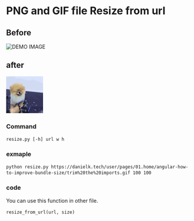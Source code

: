 # PNG and GIF file Resize from url

## Before
![DEMO IMAGE](https://github.com/DreamSky1996/png_or_gif_resize/blob/master/img/before.gif)
## after
![DEMO IMAGE](https://github.com/DreamSky1996/png_or_gif_resize/blob/master/img/after.gif)

### Command
```
resize.py [-h] url w h
```

### exmaple
```
python resize.py https://danielk.tech/user/pages/01.home/angular-how-to-improve-bundle-size/trim%20the%20imports.gif 100 100
```

### code
You can use this function in other file.
```
resize_from_url(url, size)
```
